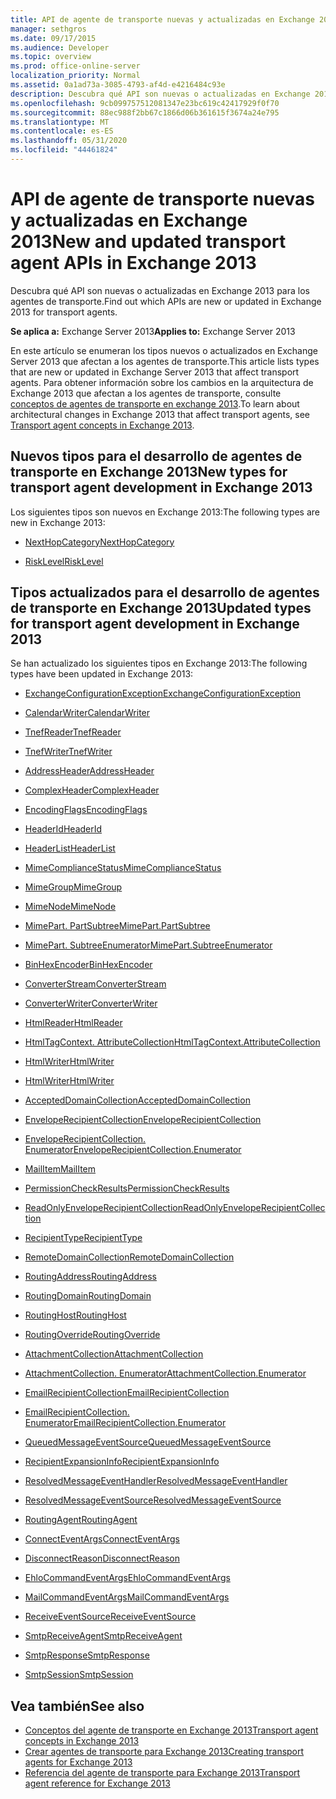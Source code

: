 ```yaml
---
title: API de agente de transporte nuevas y actualizadas en Exchange 2013
manager: sethgros
ms.date: 09/17/2015
ms.audience: Developer
ms.topic: overview
ms.prod: office-online-server
localization_priority: Normal
ms.assetid: 0a1ad73a-3085-4793-af4d-e4216484c93e
description: Descubra qué API son nuevas o actualizadas en Exchange 2013 para los agentes de transporte.
ms.openlocfilehash: 9cb099757512081347e23bc619c42417929f0f70
ms.sourcegitcommit: 88ec988f2bb67c1866d06b361615f3674a24e795
ms.translationtype: MT
ms.contentlocale: es-ES
ms.lasthandoff: 05/31/2020
ms.locfileid: "44461824"
---
```

# <a name="new-and-updated-transport-agent-apis-in-exchange-2013"></a><span data-ttu-id="49623-103">API de agente de transporte nuevas y actualizadas en Exchange 2013</span><span class="sxs-lookup"><span data-stu-id="49623-103">New and updated transport agent APIs in Exchange 2013</span></span>

<span data-ttu-id="49623-104">Descubra qué API son nuevas o actualizadas en Exchange 2013 para los agentes de transporte.</span><span class="sxs-lookup"><span data-stu-id="49623-104">Find out which APIs are new or updated in Exchange 2013 for transport agents.</span></span>

<span data-ttu-id="49623-105">**Se aplica a:** Exchange Server 2013</span><span class="sxs-lookup"><span data-stu-id="49623-105">**Applies to:** Exchange Server 2013</span></span> 
  
<span data-ttu-id="49623-106">En este artículo se enumeran los tipos nuevos o actualizados en Exchange Server 2013 que afectan a los agentes de transporte.</span><span class="sxs-lookup"><span data-stu-id="49623-106">This article lists types that are new or updated in Exchange Server 2013 that affect transport agents.</span></span> <span data-ttu-id="49623-107">Para obtener información sobre los cambios en la arquitectura de Exchange 2013 que afectan a los agentes de transporte, consulte [conceptos de agentes de transporte en exchange 2013](transport-agent-concepts-in-exchange-2013.md).</span><span class="sxs-lookup"><span data-stu-id="49623-107">To learn about architectural changes in Exchange 2013 that affect transport agents, see [Transport agent concepts in Exchange 2013](transport-agent-concepts-in-exchange-2013.md).</span></span>
  
## <a name="new-types-for-transport-agent-development-in-exchange-2013"></a><span data-ttu-id="49623-108">Nuevos tipos para el desarrollo de agentes de transporte en Exchange 2013</span><span class="sxs-lookup"><span data-stu-id="49623-108">New types for transport agent development in Exchange 2013</span></span>

<span data-ttu-id="49623-109">Los siguientes tipos son nuevos en Exchange 2013:</span><span class="sxs-lookup"><span data-stu-id="49623-109">The following types are new in Exchange 2013:</span></span>
  
- [<span data-ttu-id="49623-110">NextHopCategory</span><span class="sxs-lookup"><span data-stu-id="49623-110">NextHopCategory</span></span>](https://msdn.microsoft.com/library/Microsoft.Exchange.Data.Transport.NextHopCategory.aspx)
    
- [<span data-ttu-id="49623-111">RiskLevel</span><span class="sxs-lookup"><span data-stu-id="49623-111">RiskLevel</span></span>](https://msdn.microsoft.com/library/Microsoft.Exchange.Data.Transport.RiskLevel.aspx)
    
## <a name="updated-types-for-transport-agent-development-in-exchange-2013"></a><span data-ttu-id="49623-112">Tipos actualizados para el desarrollo de agentes de transporte en Exchange 2013</span><span class="sxs-lookup"><span data-stu-id="49623-112">Updated types for transport agent development in Exchange 2013</span></span>

<span data-ttu-id="49623-113">Se han actualizado los siguientes tipos en Exchange 2013:</span><span class="sxs-lookup"><span data-stu-id="49623-113">The following types have been updated in Exchange 2013:</span></span>
  
- [<span data-ttu-id="49623-114">ExchangeConfigurationException</span><span class="sxs-lookup"><span data-stu-id="49623-114">ExchangeConfigurationException</span></span>](https://msdn.microsoft.com/library/Microsoft.Exchange.Data.ExchangeConfigurationException.aspx)
    
- [<span data-ttu-id="49623-115">CalendarWriter</span><span class="sxs-lookup"><span data-stu-id="49623-115">CalendarWriter</span></span>](https://msdn.microsoft.com/library/Microsoft.Exchange.Data.ContentTypes.iCalendar.CalendarWriter.aspx)
    
- [<span data-ttu-id="49623-116">TnefReader</span><span class="sxs-lookup"><span data-stu-id="49623-116">TnefReader</span></span>](https://msdn.microsoft.com/library/Microsoft.Exchange.Data.ContentTypes.Tnef.TnefReader.aspx)
    
- [<span data-ttu-id="49623-117">TnefWriter</span><span class="sxs-lookup"><span data-stu-id="49623-117">TnefWriter</span></span>](https://msdn.microsoft.com/library/Microsoft.Exchange.Data.ContentTypes.Tnef.TnefWriter.aspx)
    
- [<span data-ttu-id="49623-118">AddressHeader</span><span class="sxs-lookup"><span data-stu-id="49623-118">AddressHeader</span></span>](https://msdn.microsoft.com/library/Microsoft.Exchange.Data.Mime.AddressHeader.aspx)
    
- [<span data-ttu-id="49623-119">ComplexHeader</span><span class="sxs-lookup"><span data-stu-id="49623-119">ComplexHeader</span></span>](https://msdn.microsoft.com/library/Microsoft.Exchange.Data.Mime.ComplexHeader.aspx)
    
- [<span data-ttu-id="49623-120">EncodingFlags</span><span class="sxs-lookup"><span data-stu-id="49623-120">EncodingFlags</span></span>](https://msdn.microsoft.com/library/Microsoft.Exchange.Data.Mime.EncodingFlags.aspx)
    
- [<span data-ttu-id="49623-121">HeaderId</span><span class="sxs-lookup"><span data-stu-id="49623-121">HeaderId</span></span>](https://msdn.microsoft.com/library/Microsoft.Exchange.Data.Mime.HeaderId.aspx)
    
- [<span data-ttu-id="49623-122">HeaderList</span><span class="sxs-lookup"><span data-stu-id="49623-122">HeaderList</span></span>](https://msdn.microsoft.com/library/Microsoft.Exchange.Data.Mime.HeaderList.aspx)
    
- [<span data-ttu-id="49623-123">MimeComplianceStatus</span><span class="sxs-lookup"><span data-stu-id="49623-123">MimeComplianceStatus</span></span>](https://msdn.microsoft.com/library/Microsoft.Exchange.Data.Mime.MimeComplianceStatus.aspx)
    
- [<span data-ttu-id="49623-124">MimeGroup</span><span class="sxs-lookup"><span data-stu-id="49623-124">MimeGroup</span></span>](https://msdn.microsoft.com/library/Microsoft.Exchange.Data.Mime.MimeGroup.aspx)
    
- [<span data-ttu-id="49623-125">MimeNode</span><span class="sxs-lookup"><span data-stu-id="49623-125">MimeNode</span></span>](https://msdn.microsoft.com/library/Microsoft.Exchange.Data.Mime.MimeNode.aspx)
    
- [<span data-ttu-id="49623-126">MimePart. PartSubtree</span><span class="sxs-lookup"><span data-stu-id="49623-126">MimePart.PartSubtree</span></span>](https://msdn.microsoft.com/library/Microsoft.Exchange.Data.Mime.MimePart.PartSubtree.aspx)
    
- [<span data-ttu-id="49623-127">MimePart. SubtreeEnumerator</span><span class="sxs-lookup"><span data-stu-id="49623-127">MimePart.SubtreeEnumerator</span></span>](https://msdn.microsoft.com/library/Microsoft.Exchange.Data.Mime.MimePart.SubtreeEnumerator.aspx)
    
- [<span data-ttu-id="49623-128">BinHexEncoder</span><span class="sxs-lookup"><span data-stu-id="49623-128">BinHexEncoder</span></span>](https://msdn.microsoft.com/library/Microsoft.Exchange.Data.Mime.Encoders.BinHexEncoder.aspx)
    
- [<span data-ttu-id="49623-129">ConverterStream</span><span class="sxs-lookup"><span data-stu-id="49623-129">ConverterStream</span></span>](https://msdn.microsoft.com/library/Microsoft.Exchange.Data.TextConverters.ConverterStream.aspx)
    
- [<span data-ttu-id="49623-130">ConverterWriter</span><span class="sxs-lookup"><span data-stu-id="49623-130">ConverterWriter</span></span>](https://msdn.microsoft.com/library/Microsoft.Exchange.Data.TextConverters.ConverterWriter.aspx)
    
- [<span data-ttu-id="49623-131">HtmlReader</span><span class="sxs-lookup"><span data-stu-id="49623-131">HtmlReader</span></span>](https://msdn.microsoft.com/library/Microsoft.Exchange.Data.TextConverters.HtmlReader.aspx)
    
- [<span data-ttu-id="49623-132">HtmlTagContext. AttributeCollection</span><span class="sxs-lookup"><span data-stu-id="49623-132">HtmlTagContext.AttributeCollection</span></span>](https://msdn.microsoft.com/library/Microsoft.Exchange.Data.TextConverters.HtmlTagContext.AttributeCollection.aspx)
    
- [<span data-ttu-id="49623-133">HtmlWriter</span><span class="sxs-lookup"><span data-stu-id="49623-133">HtmlWriter</span></span>](https://msdn.microsoft.com/library/Microsoft.Exchange.Data.TextConverters.HtmlWriter.aspx)
    
- [<span data-ttu-id="49623-134">HtmlWriter</span><span class="sxs-lookup"><span data-stu-id="49623-134">HtmlWriter</span></span>](https://msdn.microsoft.com/library/Microsoft.Exchange.Data.TextConverters.HtmlWriter.aspx)
    
- [<span data-ttu-id="49623-135">AcceptedDomainCollection</span><span class="sxs-lookup"><span data-stu-id="49623-135">AcceptedDomainCollection</span></span>](https://msdn.microsoft.com/library/Microsoft.Exchange.Data.Transport.AcceptedDomainCollection.aspx)
    
- [<span data-ttu-id="49623-136">EnvelopeRecipientCollection</span><span class="sxs-lookup"><span data-stu-id="49623-136">EnvelopeRecipientCollection</span></span>](https://msdn.microsoft.com/library/Microsoft.Exchange.Data.Transport.EnvelopeRecipientCollection.aspx)
    
- [<span data-ttu-id="49623-137">EnvelopeRecipientCollection. Enumerator</span><span class="sxs-lookup"><span data-stu-id="49623-137">EnvelopeRecipientCollection.Enumerator</span></span>](https://msdn.microsoft.com/library/Microsoft.Exchange.Data.Transport.EnvelopeRecipientCollection.Enumerator.aspx)
    
- [<span data-ttu-id="49623-138">MailItem</span><span class="sxs-lookup"><span data-stu-id="49623-138">MailItem</span></span>](https://msdn.microsoft.com/library/Microsoft.Exchange.Data.Transport.MailItem.aspx)
    
- [<span data-ttu-id="49623-139">PermissionCheckResults</span><span class="sxs-lookup"><span data-stu-id="49623-139">PermissionCheckResults</span></span>](https://msdn.microsoft.com/library/Microsoft.Exchange.Data.Transport.PermissionCheckResults.aspx)
    
- [<span data-ttu-id="49623-140">ReadOnlyEnvelopeRecipientCollection</span><span class="sxs-lookup"><span data-stu-id="49623-140">ReadOnlyEnvelopeRecipientCollection</span></span>](https://msdn.microsoft.com/library/Microsoft.Exchange.Data.Transport.ReadOnlyEnvelopeRecipientCollection.aspx)
    
- [<span data-ttu-id="49623-141">RecipientType</span><span class="sxs-lookup"><span data-stu-id="49623-141">RecipientType</span></span>](https://msdn.microsoft.com/library/Microsoft.Exchange.Data.Transport.RecipientType.aspx)
    
- [<span data-ttu-id="49623-142">RemoteDomainCollection</span><span class="sxs-lookup"><span data-stu-id="49623-142">RemoteDomainCollection</span></span>](https://msdn.microsoft.com/library/Microsoft.Exchange.Data.Transport.RemoteDomainCollection.aspx)
    
- [<span data-ttu-id="49623-143">RoutingAddress</span><span class="sxs-lookup"><span data-stu-id="49623-143">RoutingAddress</span></span>](https://msdn.microsoft.com/library/Microsoft.Exchange.Data.Transport.RoutingAddress.aspx)
    
- [<span data-ttu-id="49623-144">RoutingDomain</span><span class="sxs-lookup"><span data-stu-id="49623-144">RoutingDomain</span></span>](https://msdn.microsoft.com/library/Microsoft.Exchange.Data.Transport.RoutingDomain.aspx)
    
- [<span data-ttu-id="49623-145">RoutingHost</span><span class="sxs-lookup"><span data-stu-id="49623-145">RoutingHost</span></span>](https://msdn.microsoft.com/library/Microsoft.Exchange.Data.Transport.RoutingHost.aspx)
    
- [<span data-ttu-id="49623-146">RoutingOverride</span><span class="sxs-lookup"><span data-stu-id="49623-146">RoutingOverride</span></span>](https://msdn.microsoft.com/library/Microsoft.Exchange.Data.Transport.RoutingOverride.aspx)
    
- [<span data-ttu-id="49623-147">AttachmentCollection</span><span class="sxs-lookup"><span data-stu-id="49623-147">AttachmentCollection</span></span>](https://msdn.microsoft.com/library/Microsoft.Exchange.Data.Transport.Email.AttachmentCollection.aspx)
    
- [<span data-ttu-id="49623-148">AttachmentCollection. Enumerator</span><span class="sxs-lookup"><span data-stu-id="49623-148">AttachmentCollection.Enumerator</span></span>](https://msdn.microsoft.com/library/Microsoft.Exchange.Data.Transport.Email.AttachmentCollection.Enumerator.aspx)
    
- [<span data-ttu-id="49623-149">EmailRecipientCollection</span><span class="sxs-lookup"><span data-stu-id="49623-149">EmailRecipientCollection</span></span>](https://msdn.microsoft.com/library/Microsoft.Exchange.Data.Transport.Email.EmailRecipientCollection.aspx)
    
- [<span data-ttu-id="49623-150">EmailRecipientCollection. Enumerator</span><span class="sxs-lookup"><span data-stu-id="49623-150">EmailRecipientCollection.Enumerator</span></span>](https://msdn.microsoft.com/library/Microsoft.Exchange.Data.Transport.Email.EmailRecipientCollection.Enumerator.aspx)
    
- [<span data-ttu-id="49623-151">QueuedMessageEventSource</span><span class="sxs-lookup"><span data-stu-id="49623-151">QueuedMessageEventSource</span></span>](https://msdn.microsoft.com/library/Microsoft.Exchange.Data.Transport.Routing.QueuedMessageEventSource.aspx)
    
- [<span data-ttu-id="49623-152">RecipientExpansionInfo</span><span class="sxs-lookup"><span data-stu-id="49623-152">RecipientExpansionInfo</span></span>](https://msdn.microsoft.com/library/Microsoft.Exchange.Data.Transport.Routing.RecipientExpansionInfo.aspx)
    
- [<span data-ttu-id="49623-153">ResolvedMessageEventHandler</span><span class="sxs-lookup"><span data-stu-id="49623-153">ResolvedMessageEventHandler</span></span>](https://msdn.microsoft.com/library/Microsoft.Exchange.Data.Transport.Routing.ResolvedMessageEventHandler.aspx)
    
- [<span data-ttu-id="49623-154">ResolvedMessageEventSource</span><span class="sxs-lookup"><span data-stu-id="49623-154">ResolvedMessageEventSource</span></span>](https://msdn.microsoft.com/library/Microsoft.Exchange.Data.Transport.Routing.ResolvedMessageEventSource.aspx)
    
- [<span data-ttu-id="49623-155">RoutingAgent</span><span class="sxs-lookup"><span data-stu-id="49623-155">RoutingAgent</span></span>](https://msdn.microsoft.com/library/Microsoft.Exchange.Data.Transport.Routing.RoutingAgent.aspx)
    
- [<span data-ttu-id="49623-156">ConnectEventArgs</span><span class="sxs-lookup"><span data-stu-id="49623-156">ConnectEventArgs</span></span>](https://msdn.microsoft.com/library/Microsoft.Exchange.Data.Transport.Smtp.ConnectEventArgs.aspx)
    
- [<span data-ttu-id="49623-157">DisconnectReason</span><span class="sxs-lookup"><span data-stu-id="49623-157">DisconnectReason</span></span>](https://msdn.microsoft.com/library/Microsoft.Exchange.Data.Transport.Smtp.DisconnectReason.aspx)
    
- [<span data-ttu-id="49623-158">EhloCommandEventArgs</span><span class="sxs-lookup"><span data-stu-id="49623-158">EhloCommandEventArgs</span></span>](https://msdn.microsoft.com/library/Microsoft.Exchange.Data.Transport.Smtp.EhloCommandEventArgs.aspx)
    
- [<span data-ttu-id="49623-159">MailCommandEventArgs</span><span class="sxs-lookup"><span data-stu-id="49623-159">MailCommandEventArgs</span></span>](https://msdn.microsoft.com/library/Microsoft.Exchange.Data.Transport.Smtp.MailCommandEventArgs.aspx)
    
- [<span data-ttu-id="49623-160">ReceiveEventSource</span><span class="sxs-lookup"><span data-stu-id="49623-160">ReceiveEventSource</span></span>](https://msdn.microsoft.com/library/Microsoft.Exchange.Data.Transport.Smtp.ReceiveEventSource.aspx)
    
- [<span data-ttu-id="49623-161">SmtpReceiveAgent</span><span class="sxs-lookup"><span data-stu-id="49623-161">SmtpReceiveAgent</span></span>](https://msdn.microsoft.com/library/Microsoft.Exchange.Data.Transport.Smtp.SmtpReceiveAgent.aspx)
    
- [<span data-ttu-id="49623-162">SmtpResponse</span><span class="sxs-lookup"><span data-stu-id="49623-162">SmtpResponse</span></span>](https://msdn.microsoft.com/library/Microsoft.Exchange.Data.Transport.Smtp.SmtpResponse.aspx)
    
- [<span data-ttu-id="49623-163">SmtpSession</span><span class="sxs-lookup"><span data-stu-id="49623-163">SmtpSession</span></span>](https://msdn.microsoft.com/library/Microsoft.Exchange.Data.Transport.Smtp.SmtpSession.aspx)
    
## <a name="see-also"></a><span data-ttu-id="49623-164">Vea también</span><span class="sxs-lookup"><span data-stu-id="49623-164">See also</span></span>

- [<span data-ttu-id="49623-165">Conceptos del agente de transporte en Exchange 2013</span><span class="sxs-lookup"><span data-stu-id="49623-165">Transport agent concepts in Exchange 2013</span></span>](transport-agent-concepts-in-exchange-2013.md)  
- [<span data-ttu-id="49623-166">Crear agentes de transporte para Exchange 2013</span><span class="sxs-lookup"><span data-stu-id="49623-166">Creating transport agents for Exchange 2013</span></span>](creating-transport-agents-for-exchange-2013.md)  
- [<span data-ttu-id="49623-167">Referencia del agente de transporte para Exchange 2013</span><span class="sxs-lookup"><span data-stu-id="49623-167">Transport agent reference for Exchange 2013</span></span>](transport-agent-reference-for-exchange-2013.md)
    

